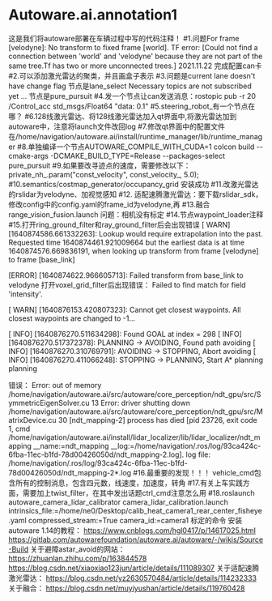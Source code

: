 # Autoware.ai.annotation1
这是我们将autoware部署在车辆过程中写的代码注释！
#1.问题For frame [velodyne]: No transform to fixed frame [world].  TF error: [Could not find a connection between 'world' and 'velodyne' because they are not part of the same tree.Tf has two or more unconnected trees.]
2021.11.22
完成配置can卡
#2.可以添加激光雷达的聚类，并且画盒子表示
#3.问题是current lane doesn't have change flag   节点是lane_select
Necessary topics are not subscribed yet ...     节点是pure_pursuit
#4.发一个节点让can发送消息：rostopic pub -r 20 /Control_acc std_msgs/Float64 "data: 0.1"
#5.steering_robot_有一个节点在哪？
#6.128线激光雷达、将128线激光雷达加入qt界面中,将激光雷达加到autoware中，注意将launch文件改回log
#7.修改qt界面中的配置文件在/home/navigation/autoware.ai/install/runtime_manager/lib/runtime_manager
#8.单独编译一个节点AUTOWARE_COMPILE_WITH_CUDA=1 colcon build --cmake-args -DCMAKE_BUILD_TYPE=Release --packages-select pure_pursuit
#9.如果要改寻迹点的速度，需要修改以下：
<arg name="const_velocity" default="5.0"/>
 private_nh_.param("const_velocity", const_velocity_, 5.0);
#10.semantics/costmap_generator/occupancy_grid 安装成功
#11.改激光雷达的rslidar为velodyne、加视觉感知
#12.
适配速腾激光雷达：要下载rslidar_sdk，修改config中的config.yaml的frame_id为velodyne,再<remap from="rslidar_points" to="/points_raw" />
#13.融合
range_vision_fusion.launch 
问题：相机没有标定
#14.节点waypoint_loader注释
#15.打开ring_ground_filter和ray_ground_filter后会出现错误
[ WARN] [1640874586.661332263]: Lookup would require extrapolation into the past.  Requested time 1640874461.921009664 but the earliest data is at time 1640874576.669836191, when looking up transform from frame [velodyne] to frame [base_link]

[ERROR] [1640874622.966605713]: Failed transform from base_link to velodyne
打开voxel_grid_filter后出现错误：
Failed to find match for field 'intensity'.

[ WARN] [1640876153.420807323]: Cannot get closest waypoints. All closest waypoints are changed to -1...

[ INFO] [1640876270.511634298]: Found GOAL at index = 298
[ INFO] [1640876270.517372378]: PLANNING -> AVOIDING, Found path
avoiding
[ INFO] [1640876270.310769791]: AVOIDING -> STOPPING, Abort avoiding
[ INFO] [1640876270.411066248]: STOPPING -> PLANNING, Start A* planning
planning

错误：
Error: out of memory /home/navigation/autoware.ai/src/autoware/core_perception/ndt_gpu/src/SymmetricEigenSolver.cu 13
Error: driver shutting down /home/navigation/autoware.ai/src/autoware/core_perception/ndt_gpu/src/MatrixDevice.cu 30
[ndt_mapping-2] process has died [pid 23726, exit code 1, cmd /home/navigation/autoware.ai/install/lidar_localizer/lib/lidar_localizer/ndt_mapping __name:=ndt_mapping __log:=/home/navigation/.ros/log/93ca424c-6fba-11ec-b1fd-78d00426050d/ndt_mapping-2.log].
log file: /home/navigation/.ros/log/93ca424c-6fba-11ec-b1fd-78d00426050d/ndt_mapping-2*.log
#16.最重要的发现！！！
vehicle_cmd包含所有的控制消息，包含四元数，线速度，加速度，转角
#17.有关上车实践方面，需要加上twist_filter，在其中发出话题ctrl_cmd注意怎么用
#18.roslaunch autoware_camera_lidar_calibrator camera_lidar_calibration.launch intrinsics_file:=/home/ne0/Desktop/calib_heat_camera1_rear_center_fisheye.yaml compressed_stream:=True camera_id:=camera1
标定的命令
安装autoware 1.14的教程：
https://www.cnblogs.com/hgl0417/p/14617025.html
https://gitlab.com/autowarefoundation/autoware.ai/autoware/-/wikis/Source-Build
关于避障astar_avoid的网站：
https://zhuanlan.zhihu.com/p/163844578
https://blog.csdn.net/xiaoxiao123jun/article/details/111089307
关于适配速腾激光雷达：
https://blog.csdn.net/yz2630570484/article/details/114232333
关于融合：
https://blog.csdn.net/muyiyushan/article/details/119760428

